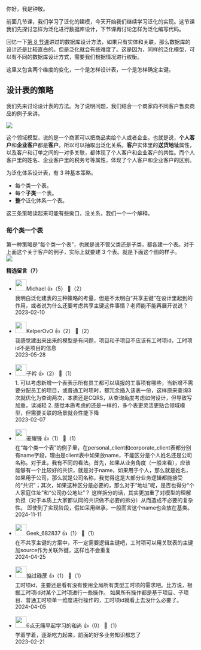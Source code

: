 你好，我是钟敬。

前面几节课，我们学习了泛化的建模，今天开始我们继续学习泛化的实现。这节课我们先探讨怎样为泛化进行数据库设计，下节课再讨论怎样为泛化编写代码。

回忆一下[第 8 节课](https://time.geekbang.org/column/article/615573)讲过的数据库设计方法，如果只有实体和关联，那么数据库的设计还是比较直白的。但是泛化就会有些难度了。这是因为，同样的泛化模型，可以有不同的数据库设计方式，需要我们根据情况进行权衡。

这里又包含两个维度的变化，一个是怎样设计表，一个是怎样确定主键。

## 设计表的策略

我们先来讨论设计表的方法。为了说明问题，我们结合一个商家向不同客户售卖商品的例子来讲。

![](https://static001.geekbang.org/resource/image/14/07/14fa142ba1152a7757345e8813f48507.jpg?wh=3733x2260)

这个领域模型，说的是一个商家可以把商品卖给个人或者企业。也就是说，**个人客户**和**企业客户**都是**客户**。所以可以抽取出泛化关系。**客户**实体里的**送货地址**属性，以及客户和订单之间的一对多关联，都体现了个人客户和企业客户的共性。而个人客户里的姓名、企业客户里的税务号等属性，体现了个人客户和企业客户的区别。

为泛化体系设计表，有 3 种基本策略。

- 每个类一个表。
- 每个**子类**一个表。
- **整个**泛化体系一个表。

这三条策略读起来可能有些拗口，没关系，我们一个一个解释。

### 每个类一个表

第一种策略是“每个类一个表”，也就是说不管父类还是子类，都各建一个表。对于上面这个关于客户的例子，实际上就要建 3 个表。就是下面这个图的样子。  
![](https://static001.geekbang.org/resource/image/5a/6c/5a92b8e271d5d63146571a2d9a54926c.jpg?wh=3733x2260)
<div><strong>精选留言（7）</strong></div><ul>
<li><img src="https://static001.geekbang.org/account/avatar/00/0f/7d/b6/abdebdeb.jpg" width="30px"><span>Michael</span> 👍（5） 💬（2）<div>我明白泛化建表的三种策略的考量，但是不太明白“共享主键”在设计里起到的作用，或者说为什么还要考虑共享主键这件事情？老师能不能再展开说说？</div>2023-02-10</li><br/><li><img src="https://static001.geekbang.org/account/avatar/00/14/da/61/2290be43.jpg" width="30px"><span>KelperOvO</span> 👍（2） 💬（2）<div>我感觉建出来出来的模型是有问题，项目和子项目不应该有工时项id，工时项id不是项目的信息</div>2023-05-28</li><br/><li><img src="https://static001.geekbang.org/account/avatar/00/1d/0a/7d/791d0f5e.jpg" width="30px"><span>子衿</span> 👍（2） 💬（1）<div>1. 可以考虑新增一个表表示所有员工都可以填报的工事项有哪些，当新增不需要分配员工的项目，或普通工时项时，都冗余插入该表一份，这样原来查询3次就优化为查询两次，本质还是CQRS，从查询角度考虑如何设计，但导致写加重，读减轻
2. 感觉本质考虑的还是一样的，多个表更灵活更贴合领域模型，但需要关联的场景就会性能下降</div>2023-02-07</li><br/><li><img src="https://static001.geekbang.org/account/avatar/00/15/61/ef/ac5e914d.jpg" width="30px"><span>麦耀锋</span> 👍（1） 💬（1）<div>在“每个类一个表”的例子里，在personal_client和corporate_client表都分别有name字段，理由是client表中如果放name，不能区分是个人姓名还是公司名称。对于此，我有不同的看法。首先，如果从业务角度（一般来看），应该能够有一个比较好的共识，就是对于name，如果用于个人，那么就是姓名，如果用于公司，那么就是公司名称，我觉得这是大部分业务逻辑都能接受的“共识”；其次，如果这种区分是必要的，那么对于“地址”呢，是否也得分“个人家庭住址”和“公司办公地址”？ 这样拆分的话，其实更加重了对模型的理解负担（对于本质上大家都认同的共识做不必要的拆分）从而造成不必要的复杂性。 即使到了实现阶段，假如采用继承，一般而言这个name也会放在基类。</div>2024-11-11</li><br/><li><img src="http://thirdwx.qlogo.cn/mmopen/vi_32/Q0j4TwGTfTIaxhA2xdIRKQ0rXZhrjcWPYp4hR1mjST6lcBeuYTg0Omf0hyREfr8VH8JWXEyEVq82ht7wdzWsyA/132" width="30px"><span>Geek_682837</span> 👍（1） 💬（1）<div>在不共享主键的方案中，不一定需要逻辑主键吧，工时项可以用关联表的主键加source作为关联外键，这样也不会重复</div>2024-04-25</li><br/><li><img src="https://static001.geekbang.org/account/avatar/00/22/b8/bc/5f4c9cb2.jpg" width="30px"><span>掂过碌蔗</span> 👍（1） 💬（1）<div>工时项id，主要还是看有没有使用全局所有类型工时项的需求吧。比方说，根据工时项id对某个工时项进行一些操作。
如果所有操作都是基于项目、子项目、普通工时项单一维度进行操作的，工时项id就看上去没什么必要了。</div>2024-04-05</li><br/><li><img src="https://static001.geekbang.org/account/avatar/00/19/fd/58/1af629c7.jpg" width="30px"><span>6点无痛早起学习的和尚</span> 👍（0） 💬（1）<div>学着学着，逐渐吃力起来，前面的好多业务知识都忘了</div>2023-02-21</li><br/>
</ul>